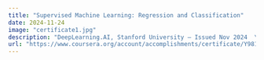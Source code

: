```yaml
---
title: "Supervised Machine Learning: Regression and Classification"
date: 2024-11-24
image: "certificate1.jpg"
description: "DeepLearning.AI, Stanford University — Issued Nov 2024  \nCredential ID: Y9815S6QCI3W"
url: "https://www.coursera.org/account/accomplishments/certificate/Y9815S6QCI3W"
---
```

